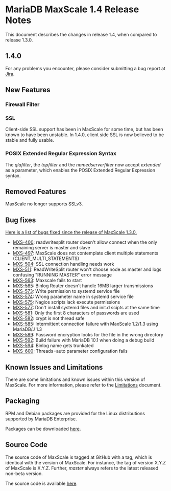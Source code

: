 # MariaDB MaxScale 1.4 Release Notes

This document describes the changes in release 1.4, when compared to
release 1.3.0.

## 1.4.0

For any problems you encounter, please consider submitting a bug
report at [Jira](https://mariadb.atlassian.net).

## New Features

### Firewall Filter

### SSL

Client-side SSL support has been in MaxScale for some time, but has
been known to have been unstable. In 1.4.0, client side SSL is now
believed to be stable and fully usable.

### POSIX Extended Regular Expression Syntax

The _qlafilter_, the _topfilter_ and the _namedserverfilter_ now
accept _extended_ as a parameter, which enables the POSIX Extended
Regular Expression syntax.

## Removed Features

MaxScale no longer supports SSLv3.

## Bug fixes

[Here is a list of bugs fixed since the release of MaxScale 1.3.0.](https://jira.mariadb.org/browse/MXS-600?jql=project%20%3D%20MXS%20AND%20issuetype%20%3D%20Bug%20AND%20resolution%20in%20(Fixed%2C%20Done)%20AND%20fixVersion%20%3D%201.4.0)

 * [MXS-400](https://jira.mariadb.org/browse/MXS-400): readwritesplit router doesn't allow connect when the only remaining server is master and slave
 * [MXS-497](https://jira.mariadb.org/browse/MXS-497): MaxScale does not contemplate client multiple statements (CLIENT_MULTI_STATEMENTS)
 * [MXS-504](https://jira.mariadb.org/browse/MXS-504): SSL connection handling needs work
 * [MXS-511](https://jira.mariadb.org/browse/MXS-511): ReadWriteSplit router won't choose node as master and logs confusing "RUNNING MASTER" error message
 * [MXS-563](https://jira.mariadb.org/browse/MXS-563): Maxscale fails to start
 * [MXS-565](https://jira.mariadb.org/browse/MXS-565): Binlog Router doesn't handle 16MB larger transmissions
 * [MXS-573](https://jira.mariadb.org/browse/MXS-573): Write permission to systemd service file
 * [MXS-574](https://jira.mariadb.org/browse/MXS-574): Wrong parameter name in systemd service file
 * [MXS-575](https://jira.mariadb.org/browse/MXS-575): Nagios scripts lack execute permissions
 * [MXS-577](https://jira.mariadb.org/browse/MXS-577): Don't install systemd files and init.d scipts at the same time
 * [MXS-581](https://jira.mariadb.org/browse/MXS-581): Only the first 8 characters of passwords are used
 * [MXS-582](https://jira.mariadb.org/browse/MXS-582): crypt is not thread safe
 * [MXS-585](https://jira.mariadb.org/browse/MXS-585): Intermittent connection failure with MaxScale 1.2/1.3 using MariaDB/J 1.3
 * [MXS-589](https://jira.mariadb.org/browse/MXS-589): Password encryption looks for the file in the wrong directory
 * [MXS-592](https://jira.mariadb.org/browse/MXS-592): Build failure with MariaDB 10.1 when doing a debug build
 * [MXS-594](https://jira.mariadb.org/browse/MXS-594): Binlog name gets trunkated
 * [MXS-600](https://jira.mariadb.org/browse/MXS-600): Threads=auto parameter configuration fails

## Known Issues and Limitations

There are some limitations and known issues within this version of MaxScale.
For more information, please refer to the [Limitations](../About/Limitations.md) document.

## Packaging

RPM and Debian packages are provided for the Linux distributions supported
by MariaDB Enterprise.

Packages can be downloaded [here](https://mariadb.com/resources/downloads).

## Source Code

The source code of MaxScale is tagged at GitHub with a tag, which is identical
with the version of MaxScale. For instance, the tag of version X.Y.Z of MaxScale
is X.Y.Z. Further, *master* always refers to the latest released non-beta version.

The source code is available [here](https://github.com/mariadb-corporation/MaxScale).
